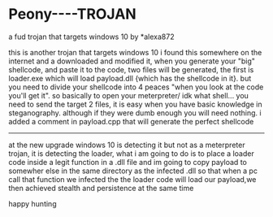 # Peony----TROJAN
a fud trojan that targets windows 10
by *alexa872

this is another trojan that targets windows 10 i found this somewhere on the internet and a downloaded and modified it, when you generate your "big" shellcode, and paste it to the code, two files will be generated, the first is loader.exe which will load payload.dll {which has the shellcode in it}. but you need to divide your shellcode into 4 peaces "when you look at the code you'll get it". so basically to open your meterpreter/ idk what shell... you need to send the target 2 files, it is easy when you have basic knowledge in steganography. although if they were dumb enough you will need nothing. i added a comment in payload.cpp that will generate the perfect shellcode


--------------------------------------------------------------------------------------------------------------------------------------------------------------------------
at the new upgrade windows 10 is detecting it but not as a meterpreter trojan, it is detecting the loader, what i am going to do is to place a loader code inside a legit function in a .dll file and im going to copy payload to somewher else in the same directory as the infected .dll so that when a pc call that function we infected the the loader code will load our payload,we then achieved stealth and persistence at the same time 


happy hunting
